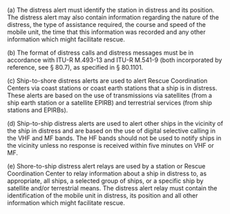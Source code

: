 (a) The distress alert must identify the station in distress and its position. The distress alert may also contain information regarding the nature of the distress, the type of assistance required, the course and speed of the mobile unit, the time that this information was recorded and any other information which might facilitate rescue.

(b) The format of distress calls and distress messages must be in accordance with ITU-R M.493-13 and ITU-R M.541-9 (both incorporated by reference, see § 80.7), as specified in § 80.1101.

(c) Ship-to-shore distress alerts are used to alert Rescue Coordination Centers via coast stations or coast earth stations that a ship is in distress. These alerts are based on the use of transmissions via satellites (from a ship earth station or a satellite EPIRB) and terrestrial services (from ship stations and EPIRBs).

(d) Ship-to-ship distress alerts are used to alert other ships in the vicinity of the ship in distress and are based on the use of digital selective calling in the VHF and MF bands. The HF bands should not be used to notify ships in the vicinity unless no response is received within five minutes on VHF or MF.

(e) Shore-to-ship distress alert relays are used by a station or Rescue Coordination Center to relay information about a ship in distress to, as appropriate, all ships, a selected group of ships, or a specific ship by satellite and/or terrestrial means. The distress alert relay must contain the identification of the mobile unit in distress, its position and all other information which might facilitate rescue.

